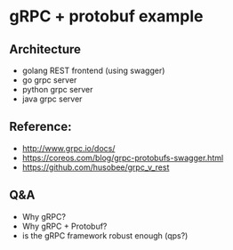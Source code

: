 # gRPC + protobuf example

## Architecture

- golang REST frontend (using swagger)
- go grpc server
- python grpc server
- java grpc server

## Reference:
- http://www.grpc.io/docs/
- https://coreos.com/blog/grpc-protobufs-swagger.html
- https://github.com/husobee/grpc_v_rest

## Q&A
- Why gRPC?
- Why gRPC + Protobuf?
- is the gRPC framework robust enough (qps?)
